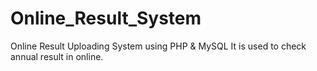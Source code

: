 # Online_Result_System
Online Result Uploading System using PHP & MySQL
It is used to check annual result in online.
